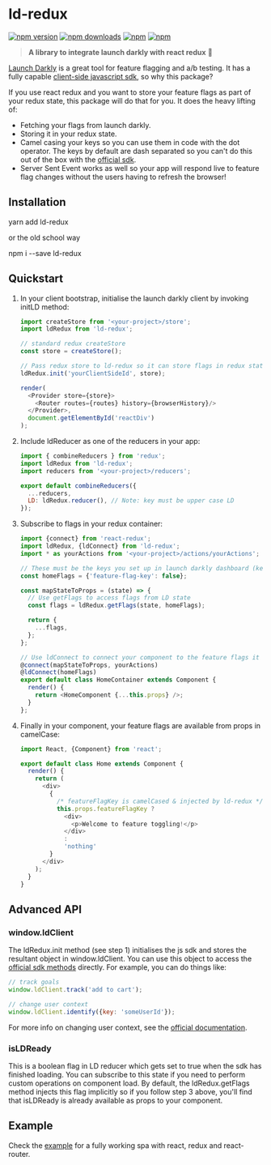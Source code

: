 # ld-redux

[![npm version](https://img.shields.io/npm/v/ld-redux.svg?style=flat-square)](https://www.npmjs.com/package/ld-redux) [![npm downloads](https://img.shields.io/npm/dm/ld-redux.svg?style=flat-square)](https://www.npmjs.com/package/ld-redux) [![npm](https://img.shields.io/npm/dt/ld-redux.svg?style=flat-square)](https://www.npmjs.com/package/ld-redux) [![npm](https://img.shields.io/npm/l/ld-redux.svg?style=flat-square)](https://www.npmjs.com/package/ld-redux) 

> **A library to integrate launch darkly with react redux** :clap:

[Launch Darkly](https://launchdarkly.com/faq.html) is a great tool for feature flagging and a/b testing. It has a fully capable [client-side javascript sdk](https://github.com/launchdarkly/js-client), so why this package? 

If you use react redux and you want to store your feature flags as part of your redux state, this package will do that for you. It does the heavy lifting of:

 * Fetching your flags from launch darkly.
 * Storing it in your redux state.
 * Camel casing your keys so you can use them in code with the dot operator. The keys by default are dash separated so you can't do this out of the box with the [official sdk](https://github.com/launchdarkly/js-client).
 * Server Sent Event works as well so your app will respond live to feature flag changes without the users having to refresh the browser!

## Installation

yarn add ld-redux

or the old school way

npm i --save ld-redux

## Quickstart

1. In your client bootstrap, initialise the launch darkly client by invoking initLD method:

    ```javascript
    import createStore from '<your-project>/store';
    import ldRedux from 'ld-redux';
    
    // standard redux createStore
    const store = createStore();
    
    // Pass redux store to ld-redux so it can store flags in redux state
    ldRedux.init('yourClientSideId', store);
    
    render(
      <Provider store={store}>
        <Router routes={routes} history={browserHistory}/>
      </Provider>,
      document.getElementById('reactDiv')
    );
    ```

2. Include ldReducer as one of the reducers in your app:

    ```javascript
    import { combineReducers } from 'redux';
    import ldRedux from 'ld-redux';
    import reducers from '<your-project>/reducers'; 
   
    export default combineReducers({
      ...reducers,
      LD: ldRedux.reducer(), // Note: key must be upper case LD
    });
    ```

3. Subscribe to flags in your redux container:
    
    ```javascript
    import {connect} from 'react-redux';
    import ldRedux, {ldConnect} from 'ld-redux';
    import * as yourActions from '<your-project>/actions/yourActions';
    
    // These must be the keys you set up in launch darkly dashboard (kebab-lower-cased)
    const homeFlags = {'feature-flag-key': false};
    
    const mapStateToProps = (state) => {
      // Use getFlags to access flags from LD state
      const flags = ldRedux.getFlags(state, homeFlags);
    
      return {
        ...flags,
      };
    };
    
    // Use ldConnect to connect your component to the feature flags it needs
    @connect(mapStateToProps, yourActions)
    @ldConnect(homeFlags)
    export default class HomeContainer extends Component {
      render() {
        return <HomeComponent {...this.props} />;
      }
    };
    ```
    
4. Finally in your component, your feature flags are available from props in camelCase:

    ```javascript
    import React, {Component} from 'react';
    
    export default class Home extends Component {
      render() {
        return (
          <div>
            {
              /* featureFlagKey is camelCased & injected by ld-redux */
              this.props.featureFlagKey ?
                <div>
                  <p>Welcome to feature toggling!</p>
                </div>
                :
                'nothing'
            }
          </div>
        );
      }
    }
    ```

## Advanced API
### window.ldClient
The ldRedux.init method (see step 1) initialises the js sdk and stores the resultant object in window.ldClient. You can use 
this object to access the [official sdk methods](https://github.com/launchdarkly/js-client) directly. For example, you can do things like: 

```javascript
// track goals
window.ldClient.track('add to cart');

// change user context
window.ldClient.identify({key: 'someUserId'});
```

For more info on changing user context, see the [official documentation](http://docs.launchdarkly.com/docs/js-sdk-reference#section-changing-the-user-context).

### isLDReady 
This is a boolean flag in LD reducer which gets set to true when the sdk has finished loading. You can subscribe to this state if you 
need to perform custom operations on component load. By default, the ldRedux.getFlags method injects this flag implicitly so if you follow
step 3 above, you'll find that isLDReady is already available as props to your component.


## Example
Check the [example](https://github.com/yusinto/ld-redux/tree/master/example) for a fully working spa with react, redux and react-router. 
